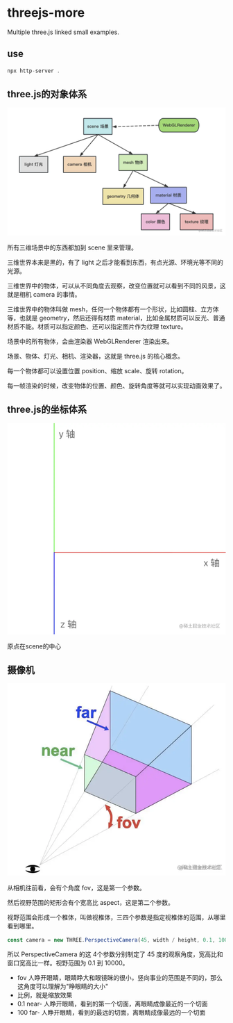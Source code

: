 # threejs-more
Multiple three.js linked small examples.


## use

```hs
npx http-server .
```


## three.js的对象体系

![three](/imgs/three.webp)


所有三维场景中的东西都加到 scene 里来管理。

三维世界本来是黑的，有了 light 之后才能看到东西，有点光源、环境光等不同的光源。

三维世界中的物体，可以从不同角度去观察，改变位置就可以看到不同的风景，这就是相机 camera 的事情。

三维世界中的物体叫做 mesh，任何一个物体都有一个形状，比如圆柱、立方体等，也就是 geometry，然后还得有材质 material，比如金属材质可以反光、普通材质不能。材质可以指定颜色、还可以指定图片作为纹理 texture。

场景中的所有物体，会由渲染器 WebGLRenderer 渲染出来。

场景、物体、灯光、相机、渲染器，这就是 three.js 的核心概念。

每一个物体都可以设置位置 position、缩放 scale、旋转 rotation。

每一帧渲染的时候，改变物体的位置、颜色、旋转角度等就可以实现动画效果了。


## three.js的坐标体系

![axes](/imgs/axes.webp)

原点在scene的中心


## 摄像机

![camera](/imgs/camera.webp)

从相机往前看，会有个角度 fov，这是第一个参数。

然后视野范围的矩形会有个宽高比 aspect，这是第二个参数。

视野范围会形成一个椎体，叫做视椎体，三四个参数是指定视椎体的范围，从哪里看到哪里。

```js
const camera = new THREE.PerspectiveCamera(45, width / height, 0.1, 1000);
```

所以 PerspectiveCamera 的这 4个参数分别制定了 45 度的观察角度，宽高比和窗口宽高比一样。视野范围为 0.1 到 10000。


- fov  人睁开眼睛，眼睛睁大和眼镜眯的很小，竖向事业的范围是不同的，那么这角度可以理解为"睁眼睛的大小"
- 比例，就是缩放效果
- 0.1  near- 人睁开眼睛，看到的第一个切面，离眼睛成像最近的一个切面
- 100  far- 人睁开眼睛，看到的最远的切面，离眼睛成像最远的一个切面